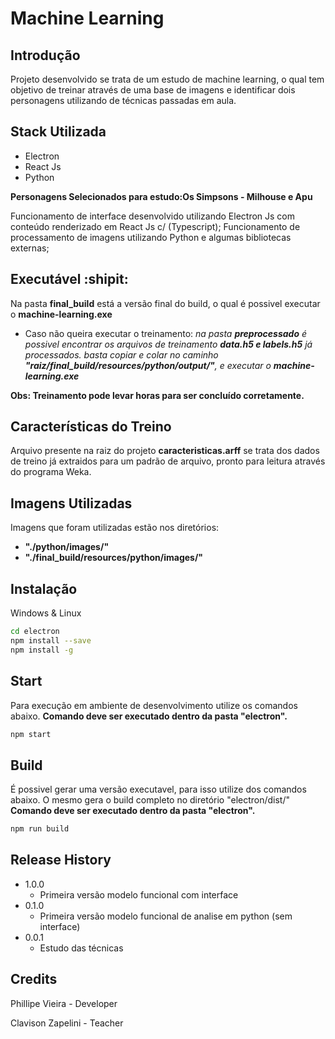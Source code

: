 # Machine Learning

## Introdução

Projeto desenvolvido se trata de um estudo de machine learning, o qual tem objetivo de treinar através de uma base de imagens e identificar dois personagens utilizando de técnicas passadas em aula.

## Stack Utilizada
- Electron
- React Js
- Python

**Personagens Selecionados para estudo:Os Simpsons - Milhouse e Apu**

Funcionamento de interface desenvolvido utilizando Electron Js com conteúdo renderizado em React Js c/ (Typescript);
Funcionamento de processamento de imagens utilizando Python e algumas bibliotecas externas;

## Executável :shipit:

Na pasta **final_build** está a versão final do build, o qual é possivel executar o **machine-learning.exe**
- Caso não queira executar o treinamento: 
*na pasta **preprocessado** é possivel encontrar os arquivos de treinamento **data.h5 e labels.h5** já processados.
basta copiar e colar no caminho **"raiz/final_build/resources/python/output/"**, e executar o **machine-learning.exe***

**Obs: Treinamento pode levar horas para ser concluído corretamente.**

## Características do Treino

Arquivo presente na raiz do projeto **caracteristicas.arff** se trata dos dados de treino já extraidos para um padrão de arquivo, pronto para leitura através do programa Weka.

## Imagens Utilizadas

Imagens que foram utilizadas estão nos diretórios:

- **"./python/images/"**
- **"./final_build/resources/python/images/"**

## Instalação

Windows & Linux

```sh
cd electron
npm install --save
npm install -g
```

## Start

Para execução em ambiente de desenvolvimento utilize os comandos abaixo.
**Comando deve ser executado dentro da pasta "electron".**
```sh
npm start
```


## Build

É possivel gerar uma versão executavel, para isso utilize dos comandos abaixo.
O mesmo gera o build completo no diretório "electron/dist/"
**Comando deve ser executado dentro da pasta "electron".**
```sh
npm run build
```

## Release History

* 1.0.0
    * Primeira versão modelo funcional com interface
* 0.1.0
    * Primeira versão modelo funcional de analise em python (sem interface)
* 0.0.1
    * Estudo das técnicas

## Credits

Phillipe Vieira - Developer

Clavison Zapelini - Teacher
